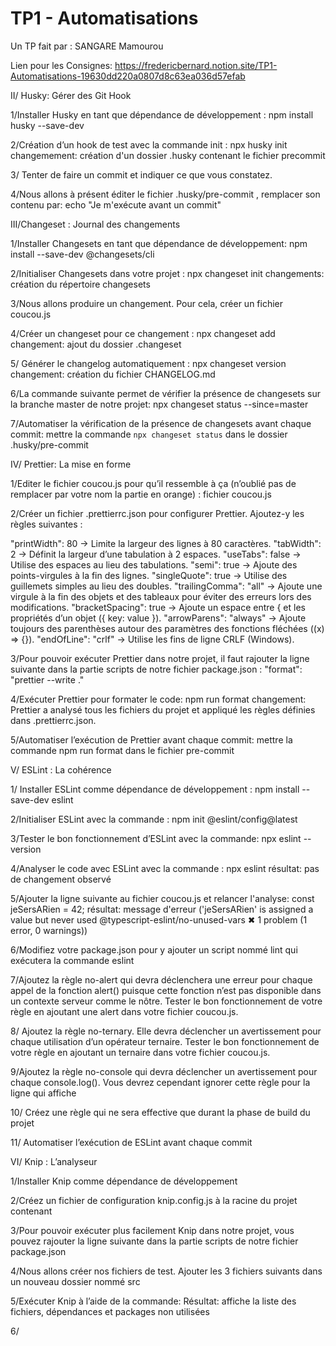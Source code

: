 # TP1 - Automatisations

Un TP fait par : SANGARE Mamourou

Lien pour les Consignes: 
https://fredericbernard.notion.site/TP1-Automatisations-19630dd220a0807d8c63ea036d57efab        

II/ Husky: Gérer des Git Hook

1/Installer Husky en tant que dépendance de développement :
npm install husky --save-dev

2/Création d’un hook de test avec la commande init :
npx husky init
changemement: création d'un dossier .husky contenant le fichier precommit

3/ Tenter de faire un commit et indiquer ce que vous constatez.

4/Nous allons à présent éditer le fichier .husky/pre-commit , remplacer son contenu par:
echo "Je m'exécute avant un commit"

III/Changeset : Journal des changements

1/Installer Changesets en tant que dépendance de développement: npm install --save-dev @changesets/cli

2/Initialiser Changesets dans votre projet : npx changeset init
changements: création du répertoire changesets

3/Nous allons produire un changement. Pour cela, créer un fichier coucou.js

4/Créer un changeset pour ce changement : npx changeset add
changement: ajout du dossier .changeset

5/ Générer le changelog automatiquement : npx changeset version  
changement: création du fichier CHANGELOG.md

6/La commande suivante permet de vérifier la présence de changesets sur la branche master de notre projet: npx changeset status --since=master

7/Automatiser la vérification de la présence de changesets avant chaque commit: mettre la commande `npx changeset status` dans le dossier .husky/pre-commit

IV/ Prettier: La mise en forme

1/Editer le fichier coucou.js pour qu’il ressemble à ça (n’oublié pas de remplacer par votre nom la partie en orange) : fichier coucou.js

2/Créer un fichier .prettierrc.json pour configurer Prettier. Ajoutez-y les règles suivantes :

"printWidth": 80 → Limite la largeur des lignes à 80 caractères.
"tabWidth": 2 → Définit la largeur d’une tabulation à 2 espaces.
"useTabs": false → Utilise des espaces au lieu des tabulations.
"semi": true → Ajoute des points-virgules à la fin des lignes.
"singleQuote": true → Utilise des guillemets simples au lieu des doubles.
"trailingComma": "all" → Ajoute une virgule à la fin des objets et des tableaux pour éviter des erreurs lors des modifications.
"bracketSpacing": true → Ajoute un espace entre { et les propriétés d’un objet ({ key: value }).
"arrowParens": "always" → Ajoute toujours des parenthèses autour des paramètres des fonctions fléchées ((x) => {}).
"endOfLine": "crlf" → Utilise les fins de ligne CRLF (Windows).

3/Pour pouvoir exécuter Prettier dans notre projet, il faut rajouter la ligne suivante dans la partie scripts de notre fichier package.json : "format": "prettier --write ."

4/Exécuter Prettier pour formater le code: npm run format
changement: Prettier a analysé tous les fichiers du projet et appliqué les règles définies dans .prettierrc.json. 


5/Automatiser l’exécution de Prettier avant chaque commit:
mettre la commande npm run format dans le fichier pre-commit  


V/ ESLint : La cohérence

1/ Installer ESLint comme dépendance de développement :
npm install --save-dev eslint

2/Initialiser ESLint avec la commande :
npm init @eslint/config@latest

3/Tester le bon fonctionnement d’ESLint avec la commande: npx eslint --version 

4/Analyser le code avec ESLint avec la commande :    npx eslint 
résultat: pas de changement observé

5/Ajouter la ligne suivante au fichier coucou.js et relancer l'analyse: const jeSersARien = 42;
résultat: message d'erreur ('jeSersARien' is assigned a value but never used  @typescript-eslint/no-unused-vars
✖ 1 problem (1 error, 0 warnings))


6/Modifiez votre package.json pour y ajouter un script nommé lint qui exécutera la commande eslint


7/Ajoutez la règle no-alert qui devra déclenchera une erreur pour chaque appel de la fonction alert() puisque cette fonction n’est pas disponible dans un contexte serveur comme le nôtre. Tester le bon fonctionnement de votre règle en ajoutant une alert dans votre fichier coucou.js.


8/ Ajoutez la règle no-ternary. Elle devra déclencher un avertissement pour chaque utilisation d’un opérateur ternaire. Tester le bon fonctionnement de votre règle en ajoutant un ternaire dans votre fichier coucou.js.

9/Ajoutez la règle no-console qui devra déclencher un avertissement pour chaque console.log(). Vous devrez cependant ignorer cette règle pour la ligne qui affiche

10/  Créez une règle qui ne sera effective que durant la phase de build du projet

11/ Automatiser l’exécution de ESLint avant chaque commit



VI/ Knip : L’analyseur

1/Installer Knip comme dépendance de développement 

2/Créez un fichier de configuration knip.config.js à la racine du projet contenant

3/Pour pouvoir exécuter plus facilement Knip dans notre projet, vous pouvez rajouter la ligne suivante dans la partie scripts de notre fichier package.json 

4/Nous allons créer nos fichiers de test. Ajouter les 3 fichiers suivants dans un nouveau dossier nommé src

5/Exécuter Knip à l’aide de la commande: 
Résultat: affiche la liste des fichiers, dépendances et packages non utilisées     

6/

